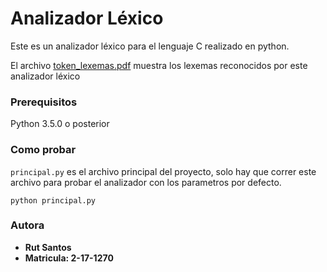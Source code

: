 # Analizador Léxico

Este es un analizador léxico para el lenguaje C realizado en python.

El archivo [token_lexemas.pdf](https://github.com/christianrfg/lexical-analyzer/blob/master/tokens_lexemes.pdf) muestra los lexemas reconocidos por este analizador léxico

### Prerequisitos

Python 3.5.0 o posterior

### Como probar

`principal.py` es el archivo principal del proyecto, solo hay que correr este archivo para probar el analizador con los parametros por defecto. 

```
python principal.py
```

### Autora
* **Rut Santos**
* **Matricula: 2-17-1270**